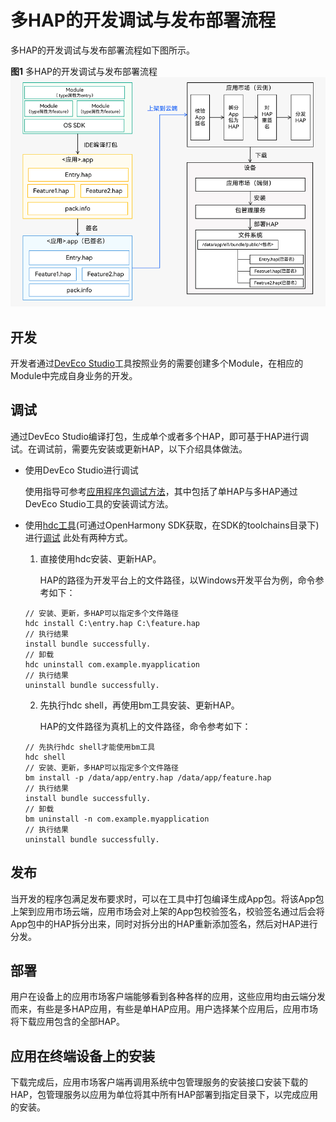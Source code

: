 # 多HAP的开发调试与发布部署流程

多HAP的开发调试与发布部署流程如下图所示。

**图1** 多HAP的开发调试与发布部署流程
![hap-release](figures/hap-release.png)

## 开发
开发者通过[DevEco Studio](https://developer.harmonyos.com/cn/develop/deveco-studio)工具按照业务的需要创建多个Module，在相应的Module中完成自身业务的开发。

## 调试
通过DevEco Studio编译打包，生成单个或者多个HAP，即可基于HAP进行调试。在调试前，需要先安装或更新HAP，以下介绍具体做法。
* 使用DevEco Studio进行调试

   使用指导可参考[应用程序包调试方法](https://developer.harmonyos.com/cn/docs/documentation/doc-guides/ohos-debugging-and-running-0000001263040487#section10491183521520)，其中包括了单HAP与多HAP通过DevEco Studio工具的安装调试方法。

* 使用[hdc工具](../../device-dev/subsystems/subsys-toolchain-hdc-guide.md)(可通过OpenHarmony SDK获取，在SDK的toolchains目录下)进行[调试](https://docs.openharmony.cn/pages/v3.2Beta/zh-cn/application-dev/tools/)
   此处有两种方式。

   1. 直接使用hdc安装、更新HAP。 

      HAP的路径为开发平台上的文件路径，以Windows开发平台为例，命令参考如下：

    ```
    // 安装、更新，多HAP可以指定多个文件路径
    hdc install C:\entry.hap C:\feature.hap
    // 执行结果
    install bundle successfully.
    // 卸载
    hdc uninstall com.example.myapplication
    // 执行结果
    uninstall bundle successfully.
    ```
 
  2. 先执行hdc shell，再使用bm工具安装、更新HAP。

     HAP的文件路径为真机上的文件路径，命令参考如下：

    
    ```
    // 先执行hdc shell才能使用bm工具
    hdc shell
    // 安装、更新，多HAP可以指定多个文件路径
    bm install -p /data/app/entry.hap /data/app/feature.hap
    // 执行结果
    install bundle successfully.
    // 卸载
    bm uninstall -n com.example.myapplication
    // 执行结果
    uninstall bundle successfully.
    ```
## 发布
当开发的程序包满足发布要求时，可以在工具中打包编译生成App包。将该App包上架到应用市场云端，应用市场会对上架的App包校验签名，校验签名通过后会将App包中的HAP拆分出来，同时对拆分出的HAP重新添加签名，然后对HAP进行分发。

## 部署
用户在设备上的应用市场客户端能够看到各种各样的应用，这些应用均由云端分发而来，有些是多HAP应用，有些是单HAP应用。用户选择某个应用后，应用市场将下载应用包含的全部HAP。

## 应用在终端设备上的安装
下载完成后，应用市场客户端再调用系统中包管理服务的安装接口安装下载的HAP，包管理服务以应用为单位将其中所有HAP部署到指定目录下，以完成应用的安装。
